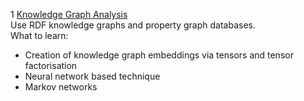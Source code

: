 1 [Knowledge Graph Analysis](https://github.com/SmartDataAnalytics/Knowledge-Graph-Analysis-Programming-Exercises)  
Use RDF knowledge graphs and property graph databases.  
What to learn:
- Creation of knowledge graph embeddings via tensors and tensor factorisation
- Neural network based technique
- Markov networks
